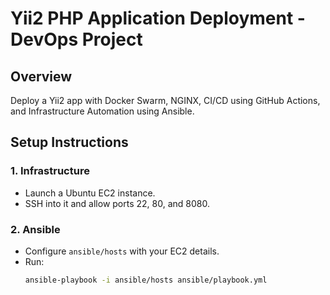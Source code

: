 # Yii2 PHP Application Deployment - DevOps Project

## Overview
Deploy a Yii2 app with Docker Swarm, NGINX, CI/CD using GitHub Actions, and Infrastructure Automation using Ansible.

## Setup Instructions

### 1. Infrastructure
- Launch a Ubuntu EC2 instance.
- SSH into it and allow ports 22, 80, and 8080.

### 2. Ansible
- Configure `ansible/hosts` with your EC2 details.
- Run:
  ```bash
  ansible-playbook -i ansible/hosts ansible/playbook.yml
